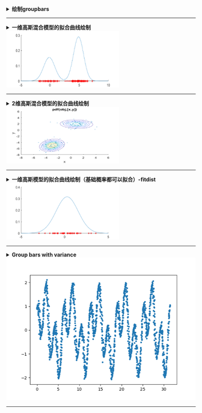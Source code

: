 <details><summary><strong>   绘制groupbars  </strong></summary><blockquote>
<details><summary><strong>   Code  </strong></summary><blockquote>
  
```matlab
wa=[37.6,40.4;75.4,92.9];
aw=[29.8,53.5;79.3,88.1];
figure
bar(wa,'grouped')

set (gcf,'Position',[100,100,300,150], 'color','w')
set(gca, 'YGrid', 'on', 'XGrid', 'off')
xticklabels({'SURF','DeCaf6'})
ylabel('Accuracy (%)')
ylim([20,100])
legend('SVM', 'DGSA')

figure
bar(aw,'grouped')

set (gcf,'Position',[100,100,300,150], 'color','w')
set(gca, 'YGrid', 'on', 'XGrid', 'off')
xticklabels({'SURF','DeCaf6'})
ylabel('Accuracy (%)')
ylim([20,100])
```

</blockquote></details>

<details><summary><strong>   Figure  </strong></summary>  
<div align=left><img src ="https://github.com/zhaojiachen1994/Frequently-used-code-blocks/blob/master/Figures/groupedbar.png" width="300" height="150"/></div>
</details>

</blockquote></details>



-----------------------------------------------------------------------------------------------------------------------------------

<details> 
    <summary><strong>   一维高斯混合模型的拟合曲线绘制   </strong></summary>

ref: [1]  https://blog.csdn.net/miao_9/article/details/53511487
     [2]  官方文档-gmdistribution
```matlab
  % GENERATE DATAS
  p = [0.4 0.6]; % p is the proportion of two-component Gaussian distribution
  mu = [0; 5]
  sigma =[0.8]
  gm = gmdistribution(mu,sigma,p)
  rng('default'); % For reproducibility
  [X,compIdx] = random(gm,100);
  numIdx1 = sum(compIdx == 1)

  % FIT THE DATA WITH GMM MODEL
  options = statset('Display','final');
  obj = gmdistribution.fit(X,2,'Options',options);

  %PLOT THE CURVE AND RAW DATA
  figure
  fun = @(x)pdf(obj, [x]);
  t = linspace(-5,10)';
  hold on
  plot(t, fun(t))
  plot(X,0,'r*')
```
</details>

<div align=left><img src ="https://github.com/zhaojiachen1994/Frequently-used-code-blocks/blob/master/Figures/1d-gmm.png" width="300" height="150"/></div>

-----------------------------------------------------------------------------------------------------------------------------------

<details> 
    <summary><strong>   2维高斯混合模型的拟合曲线绘制   </strong></summary>

```matlab
  % GENERATE DATAS
  p = [0.4 0.6]; % p is the proportion of two-component Gaussian distribution
  mu = [1 2;-3 -5];% for 2 dimension
  sigma = cat(3,[2 .5],[1 1]); % shared diagonal covariance matrix for 2 dimensions
  gm = gmdistribution(mu,sigma,p)
  rng('default'); % For reproducibility
  [X,compIdx] = random(gm,200);
  numIdx1 = sum(compIdx == 1)

  % FIT THE DATA WITH GMM MODEL
  options = statset('Display','final');
  obj = gmdistribution.fit(X,2,'Options',options);

  %PLOT THE CURVE AND RAW DATA
  scatter(X(:,1),X(:,2),10,'.')
  hold on
  h = ezcontour(@(x,y)pdf(obj,[x y]),[-8 6],[-8 6]);
  hold off
```
</details>

<div align=left><img src ="https://github.com/zhaojiachen1994/Frequently-used-code-blocks/blob/master/Figures/2d-gmm.png" width="300" height="150"/></div>

------------------------------------------------------------------------------------------------------------------------------------


<details> 
    <summary><strong>   一维高斯模型的拟合曲线绘制（基础概率都可以拟合）-fitdist   </strong></summary>

```matlab
rng('default'); % For reproducibility
figure
hold on 
num=30;
s1 = normrnd(0,1,num,1)
pd_s1 = fitdist(s1, 'Normal');
t = -5:0.1:15;
y = pdf(pd_s1,t);
plot(t,y,'LineWidth',0.5)
plot(s1,zeros(num,1),    's',    'MarkerFaceColor','b',  'MarkerEdgeColor','b',   'MarkerSize', 5)
```
</details>

<div align=left><img src ="https://github.com/zhaojiachen1994/Frequently-used-code-blocks/blob/master/Figures/1d-gaussian-fit.png" width="300" height="150"/></div>

----------------------------------------------------------------------------------------------------------------------------------------

<details> 
    <summary><strong>   Group bars with variance   </strong></summary>

```matlab
%1. acc of srm only
Acc1=[53.94, 44.24, 42.69, 29.74, 46.40];
Var1=[0.24, 0.30, 1.20 ,1.25, 0.73];
% 2. acc of srm+distribution alignment
Acc2=[48.1, 38.57, 36.43, 33.32, 43.88];
Var2=[1.85, 1.50, 0.24, 0.82, 0.92];
%3. acc of dgfk+srm
Acc3=[59.33,46.66,44.84,40.54, 50.76];
Var3=[1.38,1.28,3.16,0.26,1.07];
%4. acc of dgfk+da+srm
Acc4=[61.67,46.37,47.51,44.98,53.19];
Var4=[1.57,0.88,0.86,0.22,0.77];

%5. acc of all
Acc5=[62.2,47.2,49.7,44.6, 54.10]
Var5=[1.38,1.78,1,0.26,0.70]

Acc=[Acc1;Acc2;Acc3;Acc4;Acc5]';
figure
set (gcf,'Position',[300,300,550,350], 'color','w')
bar(Acc,'grouped')
set(gca, 'YGrid', 'on', 'XGrid', 'off')
xticklabels({'C-A','A-C','A-D','D-A','Mean'})
set (gca,'position',[0.1,0.1,0.8,0.8] )
legend('SRM (Baseline)', 'SRM+DA', 'SRM+DML', 'SRM+DML+DA','SRM+DML+DA+DPL')
ylabel('Accuracy (%)')
ylim([25,70])

e=[Var1;Var2;Var3;Var4;Var5]';
hold on 
numgroups = size(e,1);
numbars = size(e,2);
groupwidth = min(0.8, numbars/(numbars+1.5));
for i = 1:numbars
    x = (1:numgroups) - groupwidth/2 + (2*i-1)* groupwidth / (2*numbars); %aligning error bar with individual bar
    h = errorbar (x, Acc(:,i), e(:,i),'k','linestyle','none','lineWidth',0.5,'CapSize',5);
end
```
</details>

<div align=center><img src ="https://github.com/zhaojiachen1994/Frequently-used-code-blocks/blob/master/Figures/sin.png"/></div>

----------------------------------------------------------------------------------------------------------------------------------------

